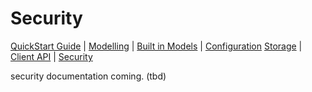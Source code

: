 # Security

[QuickStart Guide](../QuickStart)  | [Modelling](../Modelling) | [Built in Models](../BuiltInModels) | [Configuration](../Configuration) [Storage](../Storage) | [Client API](../ClientAPI) | [Security](../Security)

security documentation coming. (tbd)